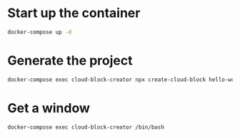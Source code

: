# Start up the container
```bash
docker-compose up -d
```

# Generate the project
```bash
docker-compose exec cloud-block-creator npx create-cloud-block hello-world
```

# Get a window
```bash
docker-compose exec cloud-block-creator /bin/bash
```
